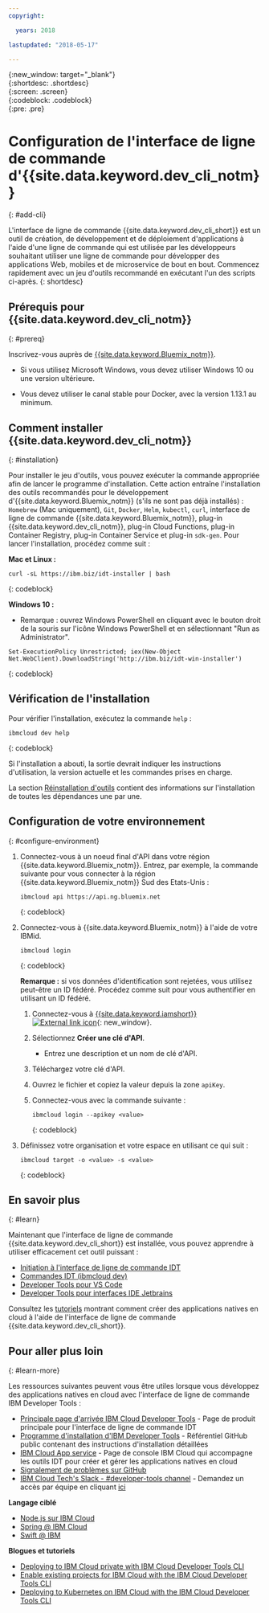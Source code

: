 ```yaml
---
copyright:

  years: 2018

lastupdated: "2018-05-17"

---
```


{:new_window: target="_blank"}  
{:shortdesc: .shortdesc}  
{:screen: .screen}  
{:codeblock: .codeblock}  
{:pre: .pre}  

# Configuration de l'interface de ligne de commande d'{{site.data.keyword.dev_cli_notm}}
{: #add-cli}

L'interface de ligne de commande {{site.data.keyword.dev_cli_short}} est un outil de création, de développement et de déploiement d'applications à l'aide d'une ligne de commande qui est utilisée par les développeurs souhaitant utiliser une ligne de commande pour développer des applications Web, mobiles et de microservice de bout en bout. Commencez rapidement avec un jeu d'outils recommandé en exécutant l'un des scripts ci-après.
{: shortdesc}

## Prérequis pour {{site.data.keyword.dev_cli_notm}}
{: #prereq}

Inscrivez-vous auprès de [{{site.data.keyword.Bluemix_notm}}](http://ibm.biz/ibm-registration).

*  Si vous utilisez Microsoft Windows, vous devez utiliser Windows 10 ou une version ultérieure.

* Vous devez utiliser le canal stable pour Docker, avec la version 1.13.1 au minimum.

## Comment installer {{site.data.keyword.dev_cli_notm}}
{: #installation}

Pour installer le jeu d'outils, vous pouvez exécuter la commande appropriée afin de lancer le programme d'installation. Cette action entraîne l'installation des outils recommandés pour le développement d'{{site.data.keyword.Bluemix_notm}} (s'ils ne sont pas déjà installés) : `Homebrew` (Mac uniquement), `Git`, `Docker`, `Helm`, `kubectl`, `curl`, interface de ligne de commande {{site.data.keyword.Bluemix_notm}}, plug-in {{site.data.keyword.dev_cli_notm}}, plug-in Cloud Functions, plug-in Container Registry, plug-in Container Service et plug-in `sdk-gen`. Pour lancer l'installation, procédez comme suit :

**Mac et Linux :**

```
curl -sL https://ibm.biz/idt-installer | bash
```
{: codeblock}


**Windows 10 :**

* Remarque : ouvrez Windows PowerShell en cliquant avec le bouton droit de la souris sur l'icône Windows PowerShell et en sélectionnant "Run as Administrator".

```
Set-ExecutionPolicy Unrestricted; iex(New-Object Net.WebClient).DownloadString('http://ibm.biz/idt-win-installer')
```
{: codeblock}

## Vérification de l'installation
Pour vérifier l'installation, exécutez la commande `help` :

```
ibmcloud dev help
```
{: codeblock}

Si l'installation a abouti, la sortie devrait indiquer les instructions d'utilisation, la version actuelle et les commandes prises en charge.

La section [Réinstallation d'outils](/docs/troubleshoot/ts_createapps.html#appendix) contient des informations sur l'installation de toutes les dépendances une par une.

## Configuration de votre environnement
{: #configure-environment}

1. Connectez-vous à un noeud final d'API dans votre région {{site.data.keyword.Bluemix_notm}}. Entrez, par exemple, la commande suivante pour vous connecter à la région {{site.data.keyword.Bluemix_notm}} Sud des Etats-Unis :

	```
	ibmcloud api https://api.ng.bluemix.net
	```
	{: codeblock}

2. Connectez-vous à {{site.data.keyword.Bluemix_notm}} à l'aide de votre IBMid.

	```
	ibmcloud login
	```
	{: codeblock}

	**Remarque :** si vos données d'identification sont rejetées, vous utilisez peut-être un ID fédéré. Procédez comme suit pour vous authentifier en utilisant un ID fédéré.

	1. Connectez-vous à [{{site.data.keyword.iamshort}} ![External link icon](../../icons/launch-glyph.svg "External link icon")](https://www.bluemix.net/iam/#/apikeys){: new_window}.
	2. Sélectionnez **Créer une clé d'API**.
		* Entrez une description et un nom de clé d'API.
	3. Téléchargez votre clé d'API.
	4. Ouvrez le fichier et copiez la valeur depuis la zone `apiKey`.
	5. Connectez-vous avec la commande suivante :

		```
		ibmcloud login --apikey <value>
		```
		{: codeblock}

3. Définissez votre organisation et votre espace en utilisant ce qui suit :

	```
	ibmcloud target -o <value> -s <value>
	```
	{: codeblock}

## En savoir plus
{: #learn}

Maintenant que l'interface de ligne de commande {{site.data.keyword.dev_cli_short}} est installée, vous pouvez apprendre à utiliser efficacement cet outil puissant :
- [Initiation à l'interface de ligne de commande IDT](index.html)
- [Commandes IDT (ibmcloud dev)](commands.html)
- [Developer Tools pour VS Code](vscode.html)
- [Developer Tools pour interfaces IDE Jetbrains](jetbrains.html)

Consultez les [tutoriels](/docs/apps/tutorials/tutorial_bff.html) montrant comment créer des applications natives en cloud à l'aide de l'interface de ligne de commande {{site.data.keyword.dev_cli_short}}.

## Pour aller plus loin
{: #learn-more}

Les ressources suivantes peuvent vous être utiles lorsque vous développez des applications natives en cloud avec l'interface de ligne de commande IBM Developer Tools :

- [Principale page d'arrivée IBM Cloud Developer Tools](https://www.ibm.com/cloud/cli) - Page de produit principale pour l'interface de ligne de commande IDT
- [Programme d'installation d'IBM Developer Tools](https://github.com/IBM-Bluemix/ibm-cloud-developer-tools) - Référentiel GitHub public contenant des instructions d'installation détaillées
- [IBM Cloud App service](https://console.bluemix.net/developer/appservice) - Page de console IBM Cloud qui accompagne les outils IDT pour créer et gérer les applications natives en cloud
- [Signalement de problèmes sur GitHub](https://github.com/IBM-Cloud/ibm-cloud-developer-tools/issues)
- [IBM Cloud Tech's Slack - #developer-tools channel](https://ibm-cloud-tech.slack.com) - Demandez un accès par équipe en cliquant [ici](https://slack-invite-ibm-cloud-tech.mybluemix.net/)

**Langage ciblé**

- [Node.js sur IBM Cloud](https://developer.ibm.com/node/cloud/)
- [Spring @ IBM Cloud](https://developer.ibm.com/java/spring/)
- [Swift @ IBM](https://developer.ibm.com/swift)

**Blogues et tutoriels**

- [Deploying to IBM Cloud private with IBM Cloud Developer Tools CLI](https://www.ibm.com/blogs/bluemix/2017/09/deploying-ibm-cloud-private-ibm-cloud-developer-tools-cli/)
- [Enable existing projects for IBM Cloud with the IBM Cloud Developer Tools CLI](https://www.ibm.com/blogs/bluemix/2017/09/enable-existing-projects-ibm-cloud-ibm-cloud-developer-tools-cli/)
- [Deploying to Kubernetes on IBM Cloud with the IBM Cloud Developer Tools CLI](https://www.ibm.com/blogs/bluemix/2017/09/deploying-kubernetes-ibm-cloud-ibm-cloud-developer-tools-cli/)

